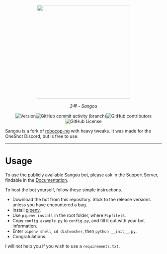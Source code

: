 <p align="center">
    <a href="https://3gou.0ccu.lt"><picture><img width="300px" src="https://github.com/vrnavi/dishwasher/blob/663ba0cadf34629f567112c77e606a90b93587db/dishwasher/assets/dishwasher.png"></picture></a>
</p>
<p align="center"><i>3号 - Sangou</i></p>

<p align="center"><img alt="Version" src="https://img.shields.io/badge/version-0.1.1-white"><img alt="GitHub commit activity (branch)" src="https://img.shields.io/github/commit-activity/w/vrnavi/dishwasher?logo=github&color=red"><img alt="GitHub contributors" src="https://img.shields.io/github/contributors/vrnavi/sangou"><img alt="GitHub License" src="https://img.shields.io/github/license/vrnavi/sangou"></p>


Sangou is a fork of [robocop-ng](https://github.com/reswitched/robocop-ng) with heavy tweaks. It was made for the OneShot Discord, but is free to use. 

---

# Usage

To use the publicly available Sangou bot, please ask in the Support Server, findable in the [Documentation](https://3gou.0ccu.lt/).

To host the bot yourself, follow these simple instructions.

- Download the bot from this repository. Stick to the release versions unless you have encountered a bug.
- Install [pipenv](https://pipenv.pypa.io/en/latest/).
- Use `pipenv install` in the root folder, where `Pipfile` is.
- Copy `config.example.py` to `config.py`, and fill it out with your bot information.
- Enter `pipenv shell`, `cd dishwasher`, then `python __init__.py`.
- Congratulations.

I will not help you if you wish to use a `requirements.txt`.
